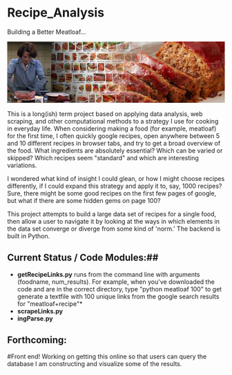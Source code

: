 # Recipe_Analysis
Building a Better Meatloaf... 

![I know how Jeanne Dielman feels...](splash.jpg)

This is a long(ish) term project based on applying data analysis, web scraping, and other computational methods to a strategy I use for cooking in everyday life. When considering making a food (for example, meatloaf) for the first time, I often quickly google recipes, open anywhere between 5 and 10 different recipes in browser tabs, and try to get a broad overview of the food. What ingredients are absolutely essential? Which can be varied or skipped? Which recipes seem "standard" and which are interesting variations. 

I wondered what kind of insight I could glean, or how I might choose recipes differently, if I could expand this strategy and apply it to, say, 1000 recipes? Sure, there might be some good recipes on the first few pages of google, but what if there are some hidden gems on page 100? 

This project attempts to build a large data set of recipes for a single food, then allow a user to navigate it by looking at the ways in which elements in the data set converge or diverge from some kind of 'norm.' The backend is built in Python.  

## Current Status / Code Modules:## 
* **getRecipeLinks.py**  runs from the command line with arguments (foodname, num_results). For example, when you've downloaded the code and are in the correct directory, type "python meatloaf 100" to get generate a textfile with 100 unique links from the google search results for "meatloaf+recipe"* 
* **scrapeLinks.py** 
* **ingParse.py**

## Forthcoming: ##

#Front end! Working on getting this online so that users can query the database I am constructing and visualize some of the results. 
